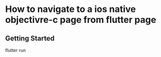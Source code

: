 # How to navigate to a ios native objectivre-c page from flutter page

## Getting Started

flutter run 
